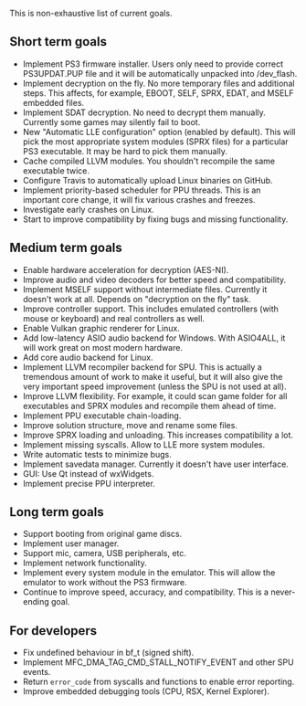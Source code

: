 This is non-exhaustive list of current goals.

## Short term goals
* Implement PS3 firmware installer. Users only need to provide correct PS3UPDAT.PUP file and it will be automatically unpacked into /dev_flash.
* Implement decryption on the fly. No more temporary files and additional steps. This affects, for example, EBOOT, SELF, SPRX, EDAT, and MSELF embedded files.
* Implement SDAT decryption. No need to decrypt them manually. Currently some games may silently fail to boot.
* New "Automatic LLE configuration" option (enabled by default). This will pick the most appropriate system modules (SPRX files) for a particular PS3 executable. It may be hard to pick them manually.
* Cache compiled LLVM modules. You shouldn't recompile the same executable twice.
* Configure Travis to automatically upload Linux binaries on GitHub.
* Implement priority-based scheduler for PPU threads. This is an important core change, it will fix various crashes and freezes.
* Investigate early crashes on Linux.
* Start to improve compatibility by fixing bugs and missing functionality.

## Medium term goals
* Enable hardware acceleration for decryption (AES-NI).
* Improve audio and video decoders for better speed and compatibility.
* Implement MSELF support without intermediate files. Currently it doesn't work at all. Depends on "decryption on the fly" task.
* Improve controller support. This includes emulated controllers (with mouse or keyboard) and real controllers as well.
* Enable Vulkan graphic renderer for Linux.
* Add low-latency ASIO audio backend for Windows. With ASIO4ALL, it will work great on most modern hardware.
* Add core audio backend for Linux.
* Implement LLVM recompiler backend for SPU. This is actually a tremendous amount of work to make it useful, but it will also give the very important speed improvement (unless the SPU is not used at all).
* Improve LLVM flexibility. For example, it could scan game folder for all executables and SPRX modules and recompile them ahead of time.
* Implement PPU executable chain-loading.
* Improve solution structure, move and rename some files.
* Improve SPRX loading and unloading. This increases compatibility a lot.
* Implement missing syscalls. Allow to LLE more system modules.
* Write automatic tests to minimize bugs.
* Implement savedata manager. Currently it doesn't have user interface.
* GUI: Use Qt instead of wxWidgets.
* Implement precise PPU interpreter.

## Long term goals
* Support booting from original game discs.
* Implement user manager.
* Support mic, camera, USB peripherals, etc.
* Implement network functionality.
* Implement every system module in the emulator. This will allow the emulator to work without the PS3 firmware.
* Continue to improve speed, accuracy, and compatibility. This is a never-ending goal.

## For developers
* Fix undefined behaviour in bf_t (signed shift).
* Implement MFC_DMA_TAG_CMD_STALL_NOTIFY_EVENT and other SPU events.
* Return `error_code` from syscalls and functions to enable error reporting.
* Improve embedded debugging tools (CPU, RSX, Kernel Explorer).